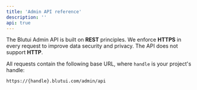 ```yaml
---
title: 'Admin API reference'
description: ''
api: true
---
```


The Blutui Admin API is built on **REST** principles. We enforce **HTTPS** in every request to improve data security and privacy. The API does not support **HTTP**.

All requests contain the following base URL, where `handle` is your project's handle:

```text {% process=false filename="Admin API Base URL" %}
https://{handle}.blutui.com/admin/api
```
